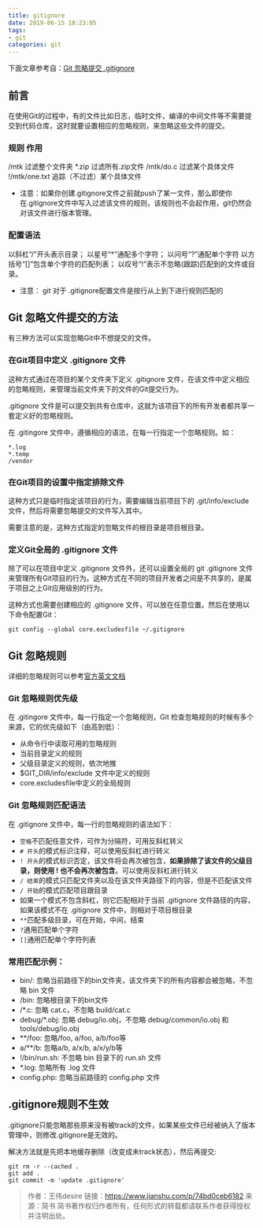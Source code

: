```yaml
---
title: gitignore
date: 2019-06-15 18:23:05
tags:
- git
categories: git
---
```


下面文章参考自：[Git 忽略提交 .gitignore](https://www.jianshu.com/p/74bd0ceb6182)

## 前言

在使用Git的过程中，有的文件比如日志，临时文件，编译的中间文件等不需要提交到代码仓库，这时就要设置相应的忽略规则，来忽略这些文件的提交。

<!--more-->

### 规则                 		 作用
 /mtk    			         过滤整个文件夹
 *.zip   			          过滤所有.zip文件
 /mtk/do.c   			 过滤某个具体文件
 !/mtk/one.txt   	  追踪（不过滤）某个具体文件

- 注意：如果你创建.gitignore文件之前就push了某一文件，那么即使你在.gitignore文件中写入过滤该文件的规则，该规则也不会起作用，git仍然会对该文件进行版本管理。

### 配置语法
以斜杠“/”开头表示目录；
 以星号“*”通配多个字符；
 以问号“?”通配单个字符
 以方括号“[]”包含单个字符的匹配列表；
 以叹号“!”表示不忽略(跟踪)匹配到的文件或目录。
 - 注意： git 对于 .gitignore配置文件是按行从上到下进行规则匹配的




## Git 忽略文件提交的方法

有三种方法可以实现忽略Git中不想提交的文件。

### 在Git项目中定义 .gitignore 文件

这种方式通过在项目的某个文件夹下定义 .gitignore 文件，在该文件中定义相应的忽略规则，来管理当前文件夹下的文件的Git提交行为。

.gitignore 文件是可以提交到共有仓库中，这就为该项目下的所有开发者都共享一套定义好的忽略规则。

在 .gitingore 文件中，遵循相应的语法，在每一行指定一个忽略规则。如：

```
*.log
*.temp
/vendor
```

### 在Git项目的设置中指定排除文件

这种方式只是临时指定该项目的行为，需要编辑当前项目下的 .git/info/exclude 文件，然后将需要忽略提交的文件写入其中。

需要注意的是，这种方式指定的忽略文件的根目录是项目根目录。

### 定义Git全局的 .gitignore 文件

除了可以在项目中定义 .gitignore 文件外，还可以设置全局的 git .gitignore 文件来管理所有Git项目的行为。这种方式在不同的项目开发者之间是不共享的，是属于项目之上Git应用级别的行为。

这种方式也需要创建相应的 .gitignore 文件，可以放在任意位置。然后在使用以下命令配置Git：

```
git config --global core.excludesfile ~/.gitignore
```

## Git 忽略规则

详细的忽略规则可以参考[官方英文文档](https://git-scm.com/docs/gitignore)

### Git 忽略规则优先级

在 .gitingore 文件中，每一行指定一个忽略规则，Git 检查忽略规则的时候有多个来源，它的优先级如下（由高到低）：

- 从命令行中读取可用的忽略规则
- 当前目录定义的规则
- 父级目录定义的规则，依次地推
- $GIT_DIR/info/exclude 文件中定义的规则
- core.excludesfile中定义的全局规则

### Git 忽略规则匹配语法

在 .gitignore 文件中，每一行的忽略规则的语法如下：

-  `空格`不匹配任意文件，可作为分隔符，可用反斜杠转义
-  `# 开头`的模式标识注释，可以使用反斜杠进行转义
-  `! 开头`的模式标识否定，该文件将会再次被包含，**如果排除了该文件的父级目录，则使用 ! 也不会再次被包含**。可以使用反斜杠进行转义
-  `/ 结束`的模式只匹配文件夹以及在该文件夹路径下的内容，但是不匹配该文件
-  `/ 开始`的模式匹配项目跟目录
- 如果一个模式不包含斜杠，则它匹配相对于当前 .gitignore 文件路径的内容，如果该模式不在 .gitignore 文件中，则相对于项目根目录
-  `**`匹配多级目录，可在开始，中间，结束
-  `?`通用匹配单个字符
-  `[]`通用匹配单个字符列表

### 常用匹配示例：

- bin/: 忽略当前路径下的bin文件夹，该文件夹下的所有内容都会被忽略，不忽略 bin 文件
- /bin: 忽略根目录下的bin文件
- /*.c: 忽略 cat.c，不忽略 build/cat.c
- debug/*.obj: 忽略 debug/io.obj，不忽略 debug/common/io.obj 和 tools/debug/io.obj
- **/foo: 忽略/foo, a/foo, a/b/foo等
- a/**/b: 忽略a/b, a/x/b, a/x/y/b等
- !/bin/run.sh: 不忽略 bin 目录下的 run.sh 文件
- *.log: 忽略所有 .log 文件
- config.php: 忽略当前路径的 config.php 文件

## .gitignore规则不生效

.gitignore只能忽略那些原来没有被track的文件，如果某些文件已经被纳入了版本管理中，则修改.gitignore是无效的。

解决方法就是先把本地缓存删除（改变成未track状态），然后再提交:

```
git rm -r --cached .
git add .
git commit -m 'update .gitignore'
```

>作者：王伟desire
>链接：https://www.jianshu.com/p/74bd0ceb6182
>来源：简书
>简书著作权归作者所有，任何形式的转载都请联系作者获得授权并注明出处。